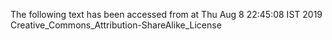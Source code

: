 The following text has been accessed from at Thu Aug 8 22:45:08 IST 2019
Creative_Commons_Attribution-ShareAlike_License
